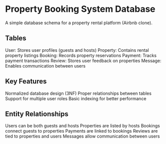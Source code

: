 # Property Booking System Database

A simple database schema for a property rental platform (Airbnb clone).

## Tables

User: Stores user profiles (guests and hosts)
Property: Contains rental property listings
Booking: Records property reservations
Payment: Tracks payment transactions
Review: Stores user feedback on properties
Message: Enables communication between users

## Key Features

Normalized database design (3NF)
Proper relationships between tables
Support for multiple user roles
Basic indexing for better performance

## Entity Relationships

Users can be both guests and hosts
Properties are listed by hosts
Bookings connect guests to properties
Payments are linked to bookings
Reviews are tied to properties and users
Messages allow communication between users